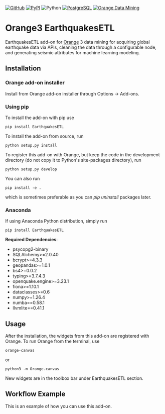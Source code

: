 [![GitHub](https://img.shields.io/badge/GitHub-Orange--EarthquakesETL-gray?labelColor=white&style=flat&logo=GitHub&logoColor=black&link=https://github.com/gualbe/orange-earthquakes-etl)](https://github.com/gualbe/orange-earthquakes-etl) [![PyPI](https://img.shields.io/badge/PyPI-Orange--EarthquakesETL-gray?labelColor=white&style=flat&logo=PyPI&logoColor=blue&link=https://pypi.org/project/EarthquakesETL/)](https://pypi.org/project/EarthquakesETL/) ![Python](https://img.shields.io/badge/Python-3.10-grey?labelColor=yellow&style=flat&logo=Python) [![PostgreSQL](https://img.shields.io/badge/PostgreSQL-white?style=flat&logo=PostgreSQL&logoColor=blue&link=https://www.postgresql.org/)](https://www.postgresql.org/) [![Orange Data Mining](https://img.shields.io/badge/Orange%20Data%20Mining-3.38.1-grey?labelColor=orange&style=flat&link=https://orangedatamining.com/)](https://orangedatamining.com/)

Orange3 EarthquakesETL
===============

EarthquakesETL add-on for [Orange] 3 data mining for acquiring global earthquake data via APIs, cleaning the data through a configurable node, and generating seismic attributes for machine learning modeling.

[Orange]: https://orangedatamining.com/

Installation
------------

### Orange add-on installer

Install from Orange add-on installer through Options -> Add-ons.

### Using pip

To install the add-on with pip use

    pip install EarthquakesETL

To install the add-on from source, run

    python setup.py install

To register this add-on with Orange, but keep the code in the development directory (do not copy it to 
Python's site-packages directory), run

    python setup.py develop

You can also run

    pip install -e .

which is sometimes preferable as you can *pip uninstall* packages later.

### Anaconda

If using Anaconda Python distribution, simply run

    pip install EarthquakesETL

**Required Dependencies**:
* psycopg2-binary
* SQLAlchemy>=2.0.40
* bcrypt>=4.3.3
* geopandas>=1.0.1
* bs4>=0.0.2
* typing>=3.7.4.3
* openquake.engine>=3.23.1
* fiona>=1.10.1
* dataclasses>=0.6
* numpy>=1.26.4
* numba==0.58.1
* llvmlite==0.41.1

Usage
-----

After the installation, the widgets from this add-on are registered with Orange. To run Orange from the terminal,
use

    orange-canvas

or

    python3 -m Orange.canvas

New widgets are in the toolbox bar under EarthquakesETL section.

Workflow Example
-----
This is an example of how you can use this add-on.

